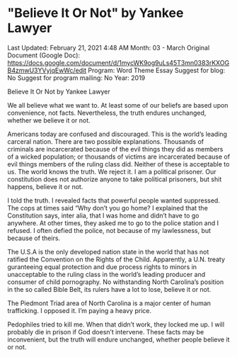 # "Believe It Or Not" by Yankee Lawyer

Last Updated: February 21, 2021 4:48 AM
Month: 03 - March
Original Document (Google Doc): https://docs.google.com/document/d/1mycWK9og9uLs45T3mn0383rKXOGB4zmwU3YVyjqEwWc/edit
Program: Word Theme Essay
Suggest for blog: No
Suggest for program mailing: No
Year: 2019

Believe It Or Not by Yankee Lawyer

We all believe what we want to. At least some of our beliefs are based upon convenience, not facts. Nevertheless, the truth endures unchanged, whether we believe it or not.

Americans today are confused and discouraged. This is the world’s leading carceral nation. There are two possible explanations. Thousands of criminals are incarcerated because of the evil things they did as members of a wicked population; or thousands of victims are incarcerated because of evil things members of the ruling class did. Neither of these is acceptable to us. The world knows the truth. We reject it. I am a political prisoner. Our constitution does not authorize anyone to take political prisoners, but shit happens, believe it or not.

I told the truth. I revealed facts that powerful people wanted suppressed. The cops at times said “Why don’t you go home? I explained that the Constitution says, inter alia, that I was home and didn’t have to go anywhere. At other times, they asked me to go to the police station and I refused. I often defied the police, not because of my lawlessness, but because of theirs.

The U.S.A is the only developed nation state in the world that has not ratified the Convention on the Rights of the Child. Apparently, a U.N. treaty guranteeing equal protection and due process rights to minors in unacceptable to the ruling class in the world’s leading producer and consumer of child pornography. No withstanding North Carolina’s position in the so called Bible Belt, its rulers have a lot to lose, believe it or not.

The Piedmont Triad area of North Carolina is a major center of human trafficking. I opposed it. I’m paying a heavy price.

Pedophiles tried to kill me. When that didn’t work, they locked me up. I will probably die in prison if God doesn’t intervene. These facts may be inconvenient, but the truth will endure unchanged, whether people believe it or not.